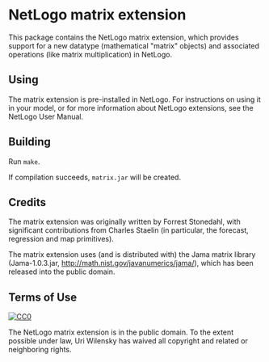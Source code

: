 # NetLogo matrix extension

This package contains the NetLogo matrix extension, which provides support for a new datatype (mathematical "matrix" objects) and associated operations (like matrix multiplication) in NetLogo. 

## Using

The matrix extension is pre-installed in NetLogo. For instructions on using it in your model, or for more information about NetLogo extensions, see the NetLogo User Manual.

## Building

Run `make`.

If compilation succeeds, `matrix.jar` will be created.

## Credits

The matrix extension was originally written by Forrest Stonedahl, with significant contributions from Charles Staelin (in particular, the forecast, regression and map primitives).

The matrix extension uses (and is distributed with) the Jama matrix library (Jama-1.0.3.jar, http://math.nist.gov/javanumerics/jama/), which has been released into the public domain.

## Terms of Use

[![CC0](http://i.creativecommons.org/p/zero/1.0/88x31.png)](http://creativecommons.org/publicdomain/zero/1.0/)

The NetLogo matrix extension is in the public domain.  To the extent possible under law, Uri Wilensky has waived all copyright and related or neighboring rights.
